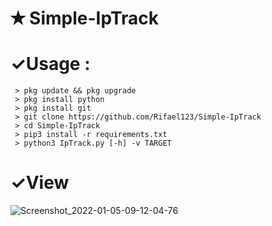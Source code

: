 # ✭ Simple-IpTrack

# ✓Usage :

     > pkg update && pkg upgrade
     > pkg install python 
     > pkg install git
     > git clone https://github.com/Rifael123/Simple-IpTrack
     > cd Simple-IpTrack
     > pip3 install -r requirements.txt
     > python3 IpTrack.py [-h] -v TARGET

# ✓View

![Screenshot_2022-01-05-09-12-04-76](https://user-images.githubusercontent.com/87144149/148152980-e30e94df-eb53-4042-b955-9c6d7dc3c1c2.jpg)
